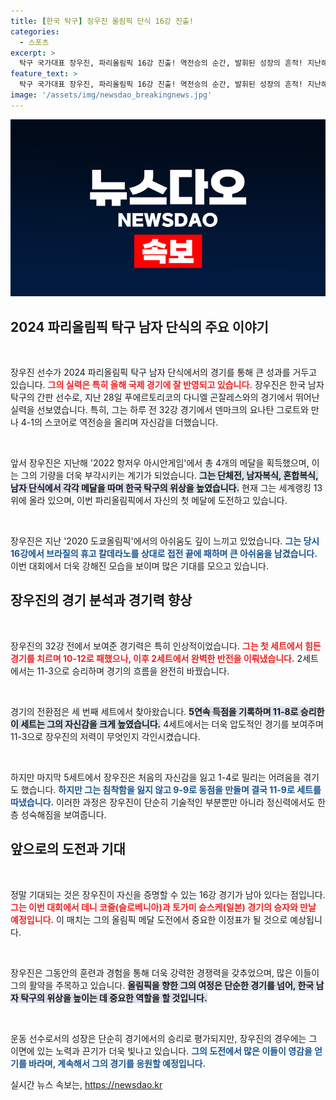 ```yaml
---
title: [한국 탁구] 장우진 올림픽 단식 16강 진출!
categories:
  - 스포츠
excerpt: >
  탁구 국가대표 장우진, 파리올림픽 16강 진출! 역전승의 순간, 발휘된 성장의 흔적! 지난해 아시안게임 4관왕이 올림픽 메달 도전과 어떤 연결고리가 있을까? 클릭해 확인하세요!
feature_text: >
  탁구 국가대표 장우진, 파리올림픽 16강 진출! 역전승의 순간, 발휘된 성장의 흔적! 지난해 아시안게임 4관왕이 올림픽 메달 도전과 어떤 연결고리가 있을까? 클릭해 확인하세요!
image: '/assets/img/newsdao_breakingnews.jpg'
---
```


<p><img src="/assets/img/newsdao_breakingnews.jpg" alt="pcversion 속보" /></p>

<h2 data-ke-size="size26">2024 파리올림픽 탁구 남자 단식의 주요 이야기</h2>

<p data-ke-size="size16">&nbsp;</p>

<p>장우진 선수가 2024 파리올림픽 탁구 남자 단식에서의 경기를 통해 큰 성과를 거두고 있습니다. <b><span style="color: #ee2323;">그의 실력은 특히 올해 국제 경기에 잘 반영되고 있습니다.</span></b> 장우진은 한국 남자 탁구의 간판 선수로, 지난 28일 푸에르토리코의 다니엘 곤잘레스와의 경기에서 뛰어난 실력을 선보였습니다. 특히, 그는 하루 전 32강 경기에서 덴마크의 요나탄 그로트와 만나 4-1의 스코어로 역전승을 올리며 자신감을 더했습니다.</p>

<p data-ke-size="size16">&nbsp;</p>

<p>앞서 장우진은 지난해 '2022 항저우 아시안게임'에서 총 4개의 메달을 획득했으며, 이는 그의 기량을 더욱 부각시키는 계기가 되었습니다. <b><span style="background-color: #21538527;">그는 단체전, 남자복식, 혼합복식, 남자 단식에서 각각 메달을 따며 한국 탁구의 위상을 높였습니다.</span></b> 현재 그는 세계랭킹 13위에 올라 있으며, 이번 파리올림픽에서 자신의 첫 메달에 도전하고 있습니다.</p>

<p data-ke-size="size16">&nbsp;</p>

<p>장우진은 지난 '2020 도쿄올림픽'에서의 아쉬움도 깊이 느끼고 있었습니다. <b><span style="color: #1a5490;">그는 당시 16강에서 브라질의 휴고 칼데라노를 상대로 접전 끝에 패하며 큰 아쉬움을 남겼습니다.</span></b> 이번 대회에서 더욱 강해진 모습을 보이며 많은 기대를 모으고 있습니다.</p>

<h2 data-ke-size="size26">장우진의 경기 분석과 경기력 향상</h2>

<p data-ke-size="size16">&nbsp;</p>

<p>장우진의 32강 전에서 보여준 경기력은 특히 인상적이었습니다. <b><span style="color: #ee2323;">그는 첫 세트에서 힘든 경기를 치르며 10-12로 패했으나, 이후 2세트에서 완벽한 반전을 이뤄냈습니다.</span></b> 2세트에서는 11-3으로 승리하며 경기의 흐름을 완전히 바꿨습니다.</p>

<p data-ke-size="size16">&nbsp;</p>

<p>경기의 전환점은 세 번째 세트에서 찾아왔습니다. <b><span style="background-color: #21538527;">5연속 득점을 기록하며 11-8로 승리한 이 세트는 그의 자신감을 크게 높였습니다.</span></b> 4세트에서는 더욱 압도적인 경기를 보여주며 11-3으로 장우진의 저력이 무엇인지 각인시켰습니다.</p>

<p data-ke-size="size16">&nbsp;</p>

<p>하지만 마지막 5세트에서 장우진은 처음의 자신감을 잃고 1-4로 밀리는 어려움을 겪기도 했습니다. <b><span style="color: #1a5490;">하지만 그는 침착함을 잃지 않고 9-9로 동점을 만들며 결국 11-9로 세트를 따냈습니다.</span></b> 이러한 과정은 장우진이 단순히 기술적인 부분뿐만 아니라 정신력에서도 한층 성숙해짐을 보여줍니다.</p>

<h2 data-ke-size="size26">앞으로의 도전과 기대</h2>

<p data-ke-size="size16">&nbsp;</p>

<p>정말 기대되는 것은 장우진이 자신을 증명할 수 있는 16강 경기가 남아 있다는 점입니다. <b><span style="color: #ee2323;">그는 이번 대회에서 데니 코줄(슬로베니아)과 토가미 슌스케(일본) 경기의 승자와 만날 예정입니다.</span></b> 이 매치는 그의 올림픽 메달 도전에서 중요한 이정표가 될 것으로 예상됩니다.</p>

<p data-ke-size="size16">&nbsp;</p>

<p>장우진은 그동안의 훈련과 경험을 통해 더욱 강력한 경쟁력을 갖추었으며, 많은 이들이 그의 활약을 주목하고 있습니다. <b><span style="background-color: #21538527;">올림픽을 향한 그의 여정은 단순한 경기를 넘어, 한국 남자 탁구의 위상을 높이는 데 중요한 역할을 할 것입니다.</span></b></p>

<p data-ke-size="size16">&nbsp;</p>

<p>운동 선수로서의 성장은 단순히 경기에서의 승리로 평가되지만, 장우진의 경우에는 그 이면에 있는 노력과 끈기가 더욱 빛나고 있습니다. <b><span style="color: #1a5490;">그의 도전에서 많은 이들이 영감을 얻기를 바라며, 계속해서 그의 경기를 응원할 예정입니다.</span></b></p>
실시간 뉴스 속보는, <a href="https://newsdao.kr" rel="dofollow">https://newsdao.kr</a>



